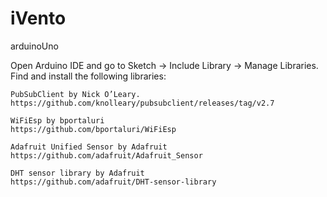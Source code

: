 # iVento

arduinoUno

Open Arduino IDE and go to Sketch -> Include Library -> Manage Libraries. Find and install the following libraries:

    PubSubClient by Nick O’Leary.
    https://github.com/knolleary/pubsubclient/releases/tag/v2.7
    
    WiFiEsp by bportaluri
    https://github.com/bportaluri/WiFiEsp
    
    Adafruit Unified Sensor by Adafruit
    https://github.com/adafruit/Adafruit_Sensor
    
    DHT sensor library by Adafruit
    https://github.com/adafruit/DHT-sensor-library
